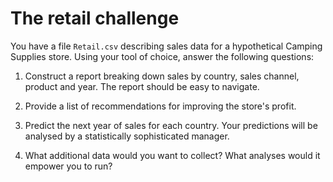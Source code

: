 # The retail challenge

You have a file `Retail.csv` describing sales data for a hypothetical Camping Supplies store.
Using your tool of choice, answer the following questions:

1. Construct a report breaking down sales by country, sales channel, product and year. The report should be easy to navigate.

2. Provide a list of recommendations for improving the store's profit.

3. Predict the next year of sales for each country. Your predictions will be analysed by a statistically sophisticated manager.

4. What additional data would you want to collect? What analyses would it empower you to run? 
